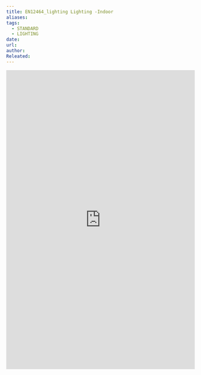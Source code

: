 ```yaml
---
title: EN12464_lighting Lighting -Indoor
aliases: 
tags:
  - STANDARD
  - LIGHTING
date: 
url: 
author: 
Releated:
---
```


<iFrame src="https://drive.google.com/file/d/1AaFxNz6_rJnKOg8QHktiqf6JTDE68ybs/preview" width="100%" height="800px" name="the-iFrame" frameborder="0"></iFrame><br>


